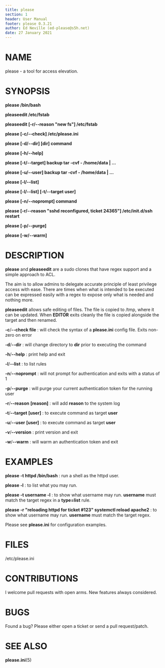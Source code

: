 ```yaml
---
title: please
section: 1
header: User Manual
footer: please 0.3.21
author: Ed Neville (ed-please@s5h.net)
date: 27 January 2021
---
```


# NAME

please - a tool for access elevation.

# SYNOPSIS

**please /bin/bash**

**pleaseedit /etc/fstab**

**pleaseedit [-r/\--reason \"new fs\"] /etc/fstab**

**please [-c/\--check] /etc/please.ini**

**please [-d/\--dir] [dir] command**

**please [-h/\--help]**

**please [-t/\--target] backup tar -cvf - /home/data | ...**

**please [-u/\--user] backup tar -cvf - /home/data | ...**

**please [-l/\--list]**

**please [-l/\--list] [-t/\--target user]**

**please [-n/\--noprompt] command**

**please [-r/\--reason \"sshd reconfigured, ticket 24365\"] /etc/init.d/ssh restart**

**please [-p/\--purge]**

**please [-w/\--warm]**

# DESCRIPTION

**please** and **pleaseedit** are a sudo clones that have regex support and a simple approach to ACL.

The aim is to allow admins to delegate accurate principle of least privilege access with ease. There are times when what is intended to be executed can be expressed easily with a regex to expose only what is needed and nothing more.

**pleaseedit** allows safe editing of files. The file is copied to /tmp, where it can be updated. When **EDITOR** exits cleanly the file is copied alongside the target and then renamed.

**-c**/**\--check file**
: will check the syntax of a **please.ini** config file. Exits non-zero on error

**-d**/**\--dir**
: will change directory to **dir** prior to executing the command

**-h**/**\--help**
: print help and exit

**-l**/**\--list**
: to list rules

**-n**/**\--noprompt**
: will not prompt for authentication and exits with a status of 1

**-p**/**\--purge**
: will purge your current authentication token for the running user

**-r**/**\--reason** **[reason]**
: will add **reason** to the system log

**-t**/**\--target** **[user]**
: to execute command as target **user**

**-u**/**\--user** **[user]**
: to execute command as target **user**

**-v**/**\--version**
: print version and exit

**-w**/**\--warm**
: will warm an authentication token and exit

# EXAMPLES

**please -t httpd /bin/bash**
: run a shell as the httpd user.

**please -l**
: to list what you may run.

**please -t username -l**
: to show what username may run. **username** must match the target regex in a **type=list** rule.

**please -r \"reloading httpd for ticket #123\" systemctl reload apache2**
: to show what username may run. **username** must match the target regex.

Please see **please.ini** for configuration examples.

# FILES

/etc/please.ini

# CONTRIBUTIONS

I welcome pull requests with open arms. New features always considered.

# BUGS

Found a bug? Please either open a ticket or send a pull request/patch.

# SEE ALSO

**please.ini**(5)



